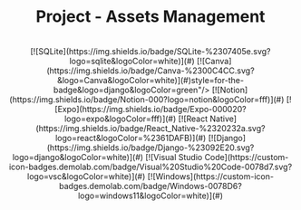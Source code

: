 <h1 align="center">Project - Assets Management</h1>

<br/>



<div align="center">
	[![SQLite](https://img.shields.io/badge/SQLite-%2307405e.svg?logo=sqlite&logoColor=white)](#)
	[![Canva](https://img.shields.io/badge/Canva-%2300C4CC.svg?&logo=Canva&logoColor=white)](#)style=for-the-badge&logo=django&logoColor=green"/></a>
	[![Notion](https://img.shields.io/badge/Notion-000?logo=notion&logoColor=fff)](#)
	[![Expo](https://img.shields.io/badge/Expo-000020?logo=expo&logoColor=fff)](#)
	[![React Native](https://img.shields.io/badge/React_Native-%2320232a.svg?logo=react&logoColor=%2361DAFB)](#)
	[![Django](https://img.shields.io/badge/Django-%23092E20.svg?logo=django&logoColor=white)](#)
	[![Visual Studio Code](https://custom-icon-badges.demolab.com/badge/Visual%20Studio%20Code-0078d7.svg?logo=vsc&logoColor=white)](#)
	[![Windows](https://custom-icon-badges.demolab.com/badge/Windows-0078D6?logo=windows11&logoColor=white)](#)
</div>
